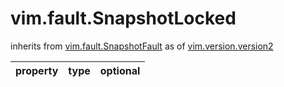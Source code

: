 vim.fault.SnapshotLocked
========================
inherits from [vim.fault.SnapshotFault](docs/vim.fault.SnapshotFault.md)
as of [vim.version.version2](docs/vim.version.md)

| property | type | optional |
|:---------|:-----|:---------|
